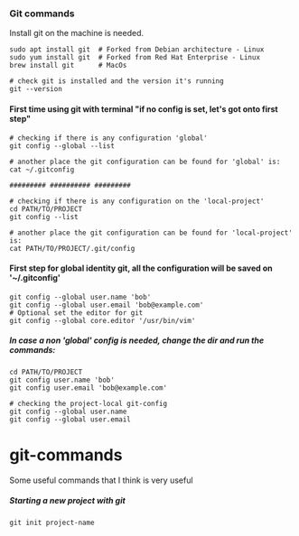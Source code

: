 ### Git commands
Install git on the machine is needed.
```
sudo apt install git  # Forked from Debian architecture - Linux
sudo yum install git  # Forked from Red Hat Enterprise - Linux
brew install git      # MacOs 
```

```
# check git is installed and the version it's running 
git --version
```

#### First time using git with terminal "if no config is set, let's got onto first step"
```
# checking if there is any configuration 'global'
git config --global --list

# another place the git configuration can be found for 'global' is:
cat ~/.gitconfig

######### ########## #########

# checking if there is any configuration on the 'local-project'
cd PATH/TO/PROJECT
git config --list

# another place the git configuration can be found for 'local-project' is:
cat PATH/TO/PROJECT/.git/config
```

#### First step for global identity git, all the configuration will be saved on '~/.gitconfig'
```
git config --global user.name 'bob'
git config --global user.email 'bob@example.com'
# Optional set the editor for git 
git config --global core.editor '/usr/bin/vim'
```
##### In case a non 'global' config is needed, change the dir and run the commands:
```
cd PATH/TO/PROJECT
git config user.name 'bob'
git config user.email 'bob@example.com'

# checking the project-local git-config
git config --global user.name
git config --global user.email
```



# git-commands
Some useful commands that I think is very useful

##### Starting a new project with git
```
git init project-name
```
